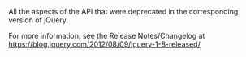 All the aspects of the API that were deprecated in the corresponding version of jQuery.
        <p>For more information, see the Release Notes/Changelog at <a href="https://blog.jquery.com/2012/08/09/jquery-1-8-released/">https://blog.jquery.com/2012/08/09/jquery-1-8-released/</a></p>
      